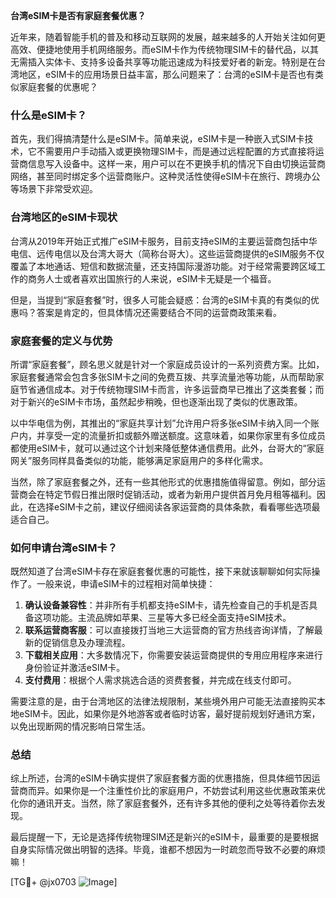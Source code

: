 **台湾eSIM卡是否有家庭套餐优惠？**

近年来，随着智能手机的普及和移动互联网的发展，越来越多的人开始关注如何更高效、便捷地使用手机网络服务。而eSIM卡作为传统物理SIM卡的替代品，以其无需插入实体卡、支持多设备共享等功能迅速成为科技爱好者的新宠。特别是在台湾地区，eSIM卡的应用场景日益丰富，那么问题来了：台湾的eSIM卡是否也有类似家庭套餐的优惠呢？

### 什么是eSIM卡？
首先，我们得搞清楚什么是eSIM卡。简单来说，eSIM卡是一种嵌入式SIM卡技术，它不需要用户手动插入或更换物理SIM卡，而是通过远程配置的方式直接将运营商信息写入设备中。这样一来，用户可以在不更换手机的情况下自由切换运营商网络，甚至同时绑定多个运营商账户。这种灵活性使得eSIM卡在旅行、跨境办公等场景下非常受欢迎。

### 台湾地区的eSIM卡现状
台湾从2019年开始正式推广eSIM卡服务，目前支持eSIM的主要运营商包括中华电信、远传电信以及台湾大哥大（简称台哥大）。这些运营商提供的eSIM服务不仅覆盖了本地通话、短信和数据流量，还支持国际漫游功能。对于经常需要跨区域工作的商务人士或者喜欢出国旅行的人来说，eSIM卡无疑是一个福音。

但是，当提到“家庭套餐”时，很多人可能会疑惑：台湾的eSIM卡真的有类似的优惠吗？答案是肯定的，但具体情况还需要结合不同的运营商政策来看。

### 家庭套餐的定义与优势
所谓“家庭套餐”，顾名思义就是针对一个家庭成员设计的一系列资费方案。比如，家庭套餐通常会包含多张SIM卡之间的免费互拨、共享流量池等功能，从而帮助家庭节省通信成本。对于传统物理SIM卡而言，许多运营商早已推出了这类套餐；而对于新兴的eSIM卡市场，虽然起步稍晚，但也逐渐出现了类似的优惠政策。

以中华电信为例，其推出的“家庭共享计划”允许用户将多张eSIM卡纳入同一个账户内，并享受一定的流量折扣或额外赠送额度。这意味着，如果你家里有多位成员都使用eSIM卡，就可以通过这个计划来降低整体通信费用。此外，台哥大的“家庭网关”服务同样具备类似的功能，能够满足家庭用户的多样化需求。

当然，除了家庭套餐之外，还有一些其他形式的优惠措施值得留意。例如，部分运营商会在特定节假日推出限时促销活动，或者为新用户提供首月免月租等福利。因此，在选择eSIM卡之前，建议仔细阅读各家运营商的具体条款，看看哪些选项最适合自己。

### 如何申请台湾eSIM卡？
既然知道了台湾eSIM卡存在家庭套餐优惠的可能性，接下来就该聊聊如何实际操作了。一般来说，申请eSIM卡的过程相对简单快捷：

1. **确认设备兼容性**：并非所有手机都支持eSIM卡，请先检查自己的手机是否具备这项功能。主流品牌如苹果、三星等大多已经全面支持eSIM技术。
2. **联系运营商客服**：可以直接拨打当地三大运营商的官方热线咨询详情，了解最新的促销信息及办理流程。
3. **下载相关应用**：大多数情况下，你需要安装运营商提供的专用应用程序来进行身份验证并激活eSIM卡。
4. **支付费用**：根据个人需求挑选合适的资费套餐，并完成在线支付即可。

需要注意的是，由于台湾地区的法律法规限制，某些境外用户可能无法直接购买本地eSIM卡。因此，如果你是外地游客或者临时访客，最好提前规划好通讯方案，以免出现断网的情况影响日常生活。

### 总结
综上所述，台湾的eSIM卡确实提供了家庭套餐方面的优惠措施，但具体细节因运营商而异。如果你是一个注重性价比的家庭用户，不妨尝试利用这些优惠政策来优化你的通讯开支。当然，除了家庭套餐外，还有许多其他的便利之处等待着你去发现。

最后提醒一下，无论是选择传统物理SIM还是新兴的eSIM卡，最重要的是要根据自身实际情况做出明智的选择。毕竟，谁都不想因为一时疏忽而导致不必要的麻烦嘛！

[TG💪+ @jx0703 ![Image](https://github.com/user-attachments/assets/dbca1d08-cadb-493c-b0ec-ad6f7a83f270)]
